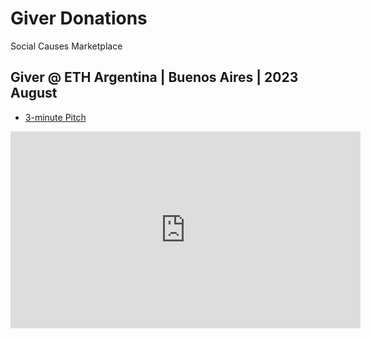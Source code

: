 # Giver Donations 

Social Causes Marketplace

## Giver @ ETH Argentina | Buenos Aires | 2023 August

* [3-minute Pitch](https://youtu.be/0ZllEEaVkq0?t=5203) 

<iframe width="560" height="315" src="https://www.youtube.com/embed/0ZllEEaVkq0?si=Ld7uOnHf6WV1wY6a&amp;start=5204" title="YouTube video player" frameborder="0" allow="accelerometer; autoplay; clipboard-write; encrypted-media; gyroscope; picture-in-picture; web-share" allowfullscreen></iframe>

